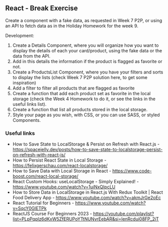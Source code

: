 ## React - Break Exercise

Create a component with a fake data, as requested in Week 7 P2P, or using an API to fetch data as in the
Holiday Homework for the week 9.

Development:

1. Create a Details Component, where you will organize how you want to display the details of each your
   card/product, using the fake data or the data from the API.
2. Add in this details the information if the product is flagged as favorite or not.
3. Create a ProductsList Component, where you have your filters and sorts to display the lists (check Week 7
   P2P solution here, to get some inspiration)
4. Add a filter to filter all products that are flagged as favorite
5. Create a function that add each product set as favorite in the local storage (check the Week 4 Homework to
   do it, or see the links in the useful links list).
6. Create a function that list all products stored in the local storage.
7. Style your page as you wish, with CSS, or you can use SASS, or styled Components.

### Useful links

-   How to Save State to LocalStorage & Persist on Refresh with React.js -
    https://spacejelly.dev/posts/how-to-save-state-to-localstorage-persist-on-refresh-with-react-js/
-   How to Persist React State in Local Storage - https://felixgerschau.com/react-localstorage/
-   How to Save Data with Local Storage in React - https://www.code-boost.com/react-local-storage/
-   React Custom Hooks: useLocalStorage - Simply Explained! -
    https://www.youtube.com/watch?v=1uiNxQIpcLU
-   How to Store Data in LocalStorage in React.js With Redux Toolkit | React Food Delivery App -
    https://www.youtube.com/watch?v=akmJrGe2oEc
-   React Tutorial for Beginners - https://www.youtube.com/watch?v=SqcY0GlETPk
-   ReactJS Course For Beginners 2023 -
    https://youtube.com/playlist?list=PLpPqplz6dKxW5ZfERUPoYTtNUNvrEebAR&si=lenRcdui08FP_2iT
